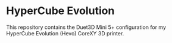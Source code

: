 # HyperCube Evolution

This repository contains the Duet3D Mini 5+ configuration for my HyperCube Evolution (Hevo) CoreXY 3D printer.
